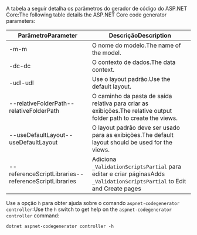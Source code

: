 <span data-ttu-id="d3bda-101">A tabela a seguir detalha os parâmetros do gerador de código do ASP.NET Core:</span><span class="sxs-lookup"><span data-stu-id="d3bda-101">The following table details the ASP.NET Core code generator parameters:</span></span>

| <span data-ttu-id="d3bda-102">Parâmetro</span><span class="sxs-lookup"><span data-stu-id="d3bda-102">Parameter</span></span>               | <span data-ttu-id="d3bda-103">Descrição</span><span class="sxs-lookup"><span data-stu-id="d3bda-103">Description</span></span>|
| ----------------- | ------------ |
| <span data-ttu-id="d3bda-104">-m</span><span class="sxs-lookup"><span data-stu-id="d3bda-104">-m</span></span>  | <span data-ttu-id="d3bda-105">O nome do modelo.</span><span class="sxs-lookup"><span data-stu-id="d3bda-105">The name of the model.</span></span> |
| <span data-ttu-id="d3bda-106">-dc</span><span class="sxs-lookup"><span data-stu-id="d3bda-106">-dc</span></span>  | <span data-ttu-id="d3bda-107">O contexto de dados.</span><span class="sxs-lookup"><span data-stu-id="d3bda-107">The data context.</span></span> |
| <span data-ttu-id="d3bda-108">-udl</span><span class="sxs-lookup"><span data-stu-id="d3bda-108">-udl</span></span> | <span data-ttu-id="d3bda-109">Use o layout padrão.</span><span class="sxs-lookup"><span data-stu-id="d3bda-109">Use the default layout.</span></span> |
| <span data-ttu-id="d3bda-110">--relativeFolderPath</span><span class="sxs-lookup"><span data-stu-id="d3bda-110">--relativeFolderPath</span></span> | <span data-ttu-id="d3bda-111">O caminho da pasta de saída relativa para criar as exibições.</span><span class="sxs-lookup"><span data-stu-id="d3bda-111">The relative output folder path to create the views.</span></span> |
| <span data-ttu-id="d3bda-112">--useDefaultLayout</span><span class="sxs-lookup"><span data-stu-id="d3bda-112">--useDefaultLayout</span></span> | <span data-ttu-id="d3bda-113">O layout padrão deve ser usado para as exibições.</span><span class="sxs-lookup"><span data-stu-id="d3bda-113">The default layout should be used for the views.</span></span> |
| <span data-ttu-id="d3bda-114">--referenceScriptLibraries</span><span class="sxs-lookup"><span data-stu-id="d3bda-114">--referenceScriptLibraries</span></span> | <span data-ttu-id="d3bda-115">Adiciona `_ValidationScriptsPartial` para editar e criar páginas</span><span class="sxs-lookup"><span data-stu-id="d3bda-115">Adds `_ValidationScriptsPartial` to Edit and Create pages</span></span> |

<span data-ttu-id="d3bda-116">Use a opção `h` para obter ajuda sobre o comando `aspnet-codegenerator controller`:</span><span class="sxs-lookup"><span data-stu-id="d3bda-116">Use the `h` switch to get help on the `aspnet-codegenerator controller` command:</span></span>

```console
dotnet aspnet-codegenerator controller -h
```